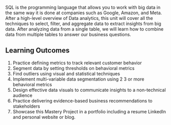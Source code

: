 SQL is the programming language that allows you to work with big data in the same way it is done at companies such as Google, Amazon, and Meta. After a high-level overview of Data analytics, this unit will cover all the techniques to select, filter, and aggregate data to extract insights from big data. After analyzing data from a single table, we will learn how to combine data from multiple tables to answer our business questions.

## Learning Outcomes

1. Practice defining metrics to track relevant customer behavior
2. Segment data by setting thresholds on behavioral metrics
3. Find outliers using visual and statistical techniques
4. Implement multi-variable data segmentation using 2 3 or more behavioral metrics
5. Design effective data visuals to communicate insights to a non-technical audience
6. Practice delivering evidence-based business recommendations to stakeholders
7. Showcase this Mastery Project in a portfolio including a resume LinkedIn and personal website or blog.